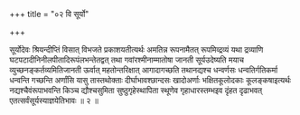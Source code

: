 +++
title = "०२ वि सूर्यो"

+++

सूर्योदेवः श्रियन्दीप्तिं विसात् विभजते प्रकाशयतीत्यर्थः अमतिन्न रूपनामैतत् रूपमिव्द्रव्यं यथा द्रव्याणि घटपटादीनिनीलपीतादिरूपंलभन्तेतद्वत् तथा गवांरश्मीनाम्मातोषा जानती सूर्यउदेष्यति मयाच व्युच्छनङ्कर्तव्यमितिजानती ऊर्वात् महतोन्तरिक्षात् आगादागच्छति तथानद्यश्च धन्वर्णसः धन्वतिर्गतिकर्मा धन्वन्ति गच्छन्ति अर्णांसि यासु तास्तथोक्ताः दीर्घाभावश्छान्दसः खादोअर्णाः भक्षितकूलोदकाः कूलङ्कषाइत्यर्थः नद्यश्चैवंरूपाभवन्ति किञ्च द्यौश्चसुमिता सुष्ठुगृहेस्थापिता स्थूणेव गृहाधारस्तम्भइव दृंहत दृढाभवत् एतत्सर्वंसूर्यस्याज्ञयेतिभावः ॥ २ ॥